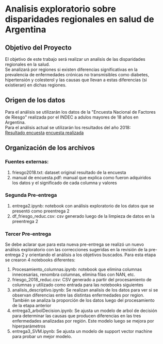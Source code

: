 # Analisis exploratorio sobre disparidades regionales en salud de Argentina

## Objetivo del Proyecto

El objetivo de este trabajo será realizar un analisis de las disparidades regionales en la salud.    
Se analizará por regiones si existen diferencias significativas en la prevalencia de enfermedades crónicas no transmisibles como diabetes, hipertensión y colesterol y las causas que llevan a estas diferencias (si existieran) en dichas regiones.

## Origen de los datos

Para el análisis se utilizarán los datos de la "Encuesta Nacional de Factores de Riesgo" realizada por el INDEC a adulos mayores de 18 años en Argentina.  
Para el análisis actual se utilizarán los resultados del año 2018:   
[Resultado encuesta](https://www.google.com/url?sa=t&source=web&rct=j&opi=89978449&url=https://www.indec.gob.ar/ftp/cuadros/sociedad/cuadros_preliminares_enfr_2018.xls&ved=2ahUKEwiSjvbLl8yGAxUQppUCHbLeAQ4QFnoECDIQAQ&usg=AOvVaw2yheKKYGABUq8ZHkNbiPEI) 
[encuesta realizada]( https://www.indec.gob.ar/ftp/cuadros/sociedad/cuestionario_enfr_2018.pdf)

## Organización de los archivos

### Fuentes externas: 

1. friesgo2018.txt:  dataset original resultado de la encuesta
2. manual de encuesta.pdf: manual que explica como fueron adquiridos los datos y el significado de cada columna y valores

### Segunda Pre-entrega

1. entrega2.ipynb: notebook con análisis exploratorio de los datos que se presentó como preentrega 2
2. df_friesgo_reduc.csv: csv generado luego de la limpieza de datos en la preentrega 2

### Tercer Pre-entrega

Se debe aclarar que para esta nueva pre-entrega se realizó un nuevo análisis exploratorio con las correcciones sugeridas en la revisión de la pre-entrega 2 y orientando el análisis a los objetivos buscados.
Para esta etapa se crearon 4 notebooks diferentes:

1. Procesamiento_columnas.ipynb: notebook que elimina columnas innecesarias, renombra columnas, elimina filas con NAN, etc.
2. friesgo_2018_reduc.csv: CSV generado a partir del procesamiento de columnas y utilizado como entrada para las notebooks siguientes
3. analisis_descriptivo.ipynb: Se realizan analisis de los datos para ver si se observan diferencias entre las distintas enfermedades por region. También se analiza la proporción de los datos luego del procesamiento de la etapa anterior
4. entrega3_arbolDecision.ipynb: Se ajusta un modelo de arbol de decisión para determinar las causas que producen diferencias en las tres enfermedades analizadas por región. Este modelo luego se mejora por hiperparámetros
5. entrega3_SVM.ipynb: Se ajusta un modelo de support vector machine para probar un mejor modelo.